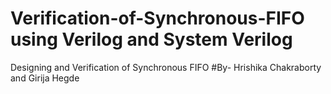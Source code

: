 # Verification-of-Synchronous-FIFO using Verilog and System Verilog
  
Designing and Verification of Synchronous FIFO
#By- Hrishika Chakraborty and Girija Hegde
